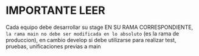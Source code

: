 # IMPORTANTE LEER
Cada equipo debe desarrollar su stage EN SU RAMA CORRESPONDIENTE, `la rama main no debe ser modificada en lo absoluto` (es la rama de produccion), en cambio develop si debe utilizarse para realizar test, pruebas, unificaciones previas a main
